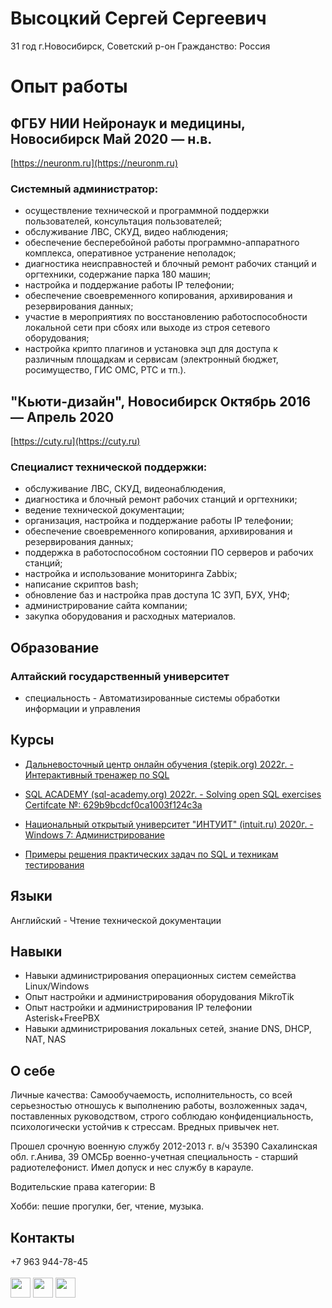 # Высоцкий Сергей Сергеевич
31 год
г.Новосибирск, Советский р-он
Гражданство: Россия

# Опыт работы
## ФГБУ НИИ Нейронаук и медицины, Новосибирск Май 2020 — н.в.
[https://neuronm.ru](https://neuronm.ru)
### Системный администратор:
- осуществление технической и программной поддержки пользователей, консультация пользователей;
- обслуживание ЛВС, СКУД, видео наблюдения;
- обеспечение бесперебойной работы программно-аппаратного комплекса, оперативное устранение неполадок;
- диагностика неисправностей и блочный ремонт рабочих станций и оргтехники, содержание парка 180 машин;
- настройка и поддержание работы IP телефонии;
- обеспечение своевременного копирования, архивирования и резервирования данных;
- участие в мероприятиях по восстановлению работоспособности локальной сети при сбоях или выходе из строя сетевого оборудования;
- настройка крипто плагинов и установка эцп для доступа к различным площадкам и сервисам (электронный бюджет, росимущество, ГИС ОМС, РТС и тп.).

## "Кьюти-дизайн", Новосибирск Октябрь 2016 — Апрель 2020
[https://cuty.ru](https://cuty.ru)
### Специалист технической поддержки:
- обслуживание ЛВС, СКУД, видеонаблюдения,
- диагностика и блочный ремонт рабочих станций и оргтехники;
- ведение технической документации;
- организация, настройка и поддержание работы IP телефонии;
- обеспечение своевременного копирования, архивирования и резервирования данных;
- поддержка в работоспособном состоянии ПО серверов и рабочих станций;
- настройка и использование мониторинга Zabbix;
- написание скриптов bash;
- обновление баз и настройка прав доступа 1С ЗУП, БУХ, УНФ;
- администрирование сайта компании;
- закупка оборудования и расходных материалов.

## Образование
### Алтайский государственный университет
- специальность - Автоматизированные системы обработки информации и управления

## Курсы
- [Дальневосточный центр онлайн обучения (stepik.org) 2022г. - Интерактивный тренажер по SQL](https://stepik.org/cert/1551018 "Ссылка на сертификат")
- [SQL ACADEMY (sql-academy.org) 2022г. - Solving open SQL exercises Certifcate №: 629b9bcdcf0ca1003f124c3a](https://github.com/VysotskiySS/VysotskiySS/files/9269866/certificate.pdf "Ссылка на сертификат")
- [Национальный открытый университет "ИНТУИТ" (intuit.ru) 2020г. - Windows 7: Администрирование](https://intuit.ru/verifydiplomas/101326970 "Ссылка на сертификат")

- [Примеры решения практических задач по SQL и техникам тестирования](https://github.com/VysotskiySS/qa_practice)

## Языки
Английский - Чтение технической документации

## Навыки
- Навыки администрирования операционных систем семейства Linux/Windows
- Опыт настройки и администрирования оборудования MikroTik
- Опыт настройки и администрирования IP телефонии Asterisk+FreePBX
- Навыки администрирования локальных сетей, знание DNS, DHCP, NAT, NAS

## О себе
Личные качества: Самообучаемость, исполнительность, со всей серьезностью отношусь к выполнению работы, возложенных задач, поставленных руководством, строго соблюдаю конфиденциальность, психологически устойчив к стрессам. Вредных привычек нет.

Прошел срочную военную службу 2012-2013 г. в/ч 35390 Сахалинская обл. г.Анива, 39 ОМСБр военно-учетная специальность - старший радиотелефонист. Имел допуск и нес службу в карауле.
  
Водительские права категории: B

Хобби: пешие прогулки, бег, чтение, музыка.

## Контакты
+7 963 944-78-45  
<br>
<a href="mailto:s.vysotskiy.nsk@gmail.com"><img height="32" width="32" src="https://user-images.githubusercontent.com/109433447/183107815-1252cf52-6194-43c1-b3c0-e3479a6e583b.svg"></a>
<a href="https://vk.com/idgwyn"><img height="32" width="32" src="https://user-images.githubusercontent.com/109433447/183105492-48956232-26e7-47d7-9aa9-dc105e325f2b.svg"></a>
<a href="https://tlgg.ru/@VysotskiySS"><img height="32" width="32" src="https://user-images.githubusercontent.com/109433447/183107306-c239d666-12bf-446d-b866-814707d0138b.svg">
